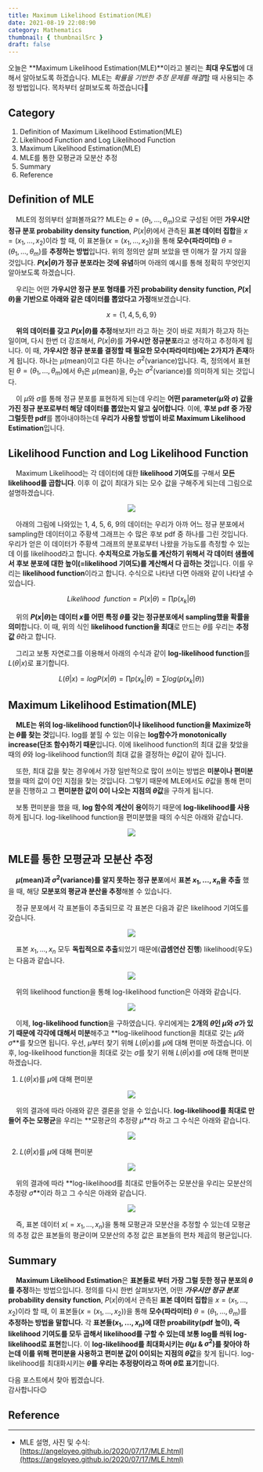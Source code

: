 ```yaml
---
title: Maximum Likelihood Estimation(MLE)
date: 2021-08-19 22:08:90
category: Mathematics
thumbnail: { thumbnailSrc }
draft: false
---
```


오늘은 **Maximum Likelihood Estimation(MLE)**이라고 불리는 **최대 우도법**에 대해서 알아보도록 하겠습니다. MLE는 *확률을 기반한 추정 문제를 해결*할 때 사용되는 추정 방법입니다. 목차부터 살펴보도록 하겠습니다🙂

## Category

1. Definition of Maximum Likelihood Estimation(MLE)
2. Likelihood Function and Log Likelihood Function
3. Maximum Likelihood Estimation(MLE)
4. MLE를 통한 모평균과 모분산 추정
5. Summary
6. Reference

## Definition of MLE

&nbsp; &nbsp; MLE의 정의부터 살펴볼까요?? MLE는 $\theta =(\theta_1,...,\theta_m)$으로 구성된 어떤 **가우시안 정규 분포 probability density function**, $P(x|\theta)$에서 관측된 **표본 데이터 집합**을 $x=(x_1,...,x_2)$이라 할 때, 이 표본들($x=(x_1,...,x_2))$을 통해 **모수(파라미터)** $\theta=(\theta_1,...,\theta_m)$를 **추정하는 방법**입니다. 위의 정의만 살펴 보았을 땐 이해가 잘 가지 않을 것입니다. **$P(x|\theta)$가 정규 분포라는 것에 유념**하며 아래의 예시를 통해 정확히 무엇인지 알아보도록 하겠습니다.

&nbsp; &nbsp; 우리는 어떤 **가우시안 정규 분포 형태를 가진 probability density function, $P(x|\theta)$을 기반으로 아래와 같은 데이터를 뽑았다고 가정**해보겠습니다.

$$
x = \{{1, 4, 5, 6, 9\}}
$$

&nbsp; &nbsp; **위의 데이터를 갖고 $P(x|\theta)$를 추정**해보자!! 라고 하는 것이 바로 저희가 하고자 하는 일이며, 다시 한번 더 강조해서, $P(x|\theta)$를 **가우시안 정규분포**라고 생각하고 추정하게 됩니다. 이 때, **가우시안 정규 분포를 결정할 때 필요한 모수(파라미터)에는 2가지가 존재**하게 됩니다. 하나는 $\mu$(mean)이고 다른 하나는 $\sigma ^ 2$(variance)입니다. 즉, 정의에서 표현된 $\theta = (\theta_1,...,\theta_m)$에서 $\theta_1$은 $\mu$(mean)을, $\theta_2$는 $\sigma ^ 2$(variance)를 의미하게 되는 것입니다.

&nbsp; &nbsp; 이 $\mu$와 $\sigma$를 통해 정규 분포를 표현하게 되는데 우리는 **어떤 parameter($\mu$와 $\sigma$) 값을 가진 정규 분포로부터 해당 데이터를 뽑았는지 알고 싶어합니다**. 이에, **후보 pdf 중 가장 그럴듯한 pdf**를 뽑아내야하는데 **우리가 사용할 방법이 바로 Maximum Likelihood Estimation**입니다.

## Likelihood Function and Log Likelihood Function

&nbsp; &nbsp; Maximum Likelihood는 각 데이터에 대한 **likelihood 기여도**를 구해서 **모든 likelihood를 곱합니다**. 이후 이 값이 최대가 되는 모수 값을 구해주게 되는데 그림으로 설명하겠습니다.

<p align="center">
   <img src="assets\2021-08-19\1.png"/>
</p>

&nbsp; &nbsp; 아래의 그림에 나와있는 1, 4, 5, 6, 9의 데이터는 우리가 아까 어느 정규 분포에서 sampling한 데이터이고 주황색 그래프는 수 많은 후보 pdf 중 하나를 그린 것입니다. 우리가 얻은 이 데이터가 주황색 그래프의 분포로부터 나왔을 가능도를 측정할 수 있는데 이를 likelihood라고 합니다. **수치적으로 가능도를 계산하기 위해서 각 데이터 샘플에서 후보 분포에 대한 높이(=likelihood 기여도)를 계산해서 다 곱하는 것**입니다. 이를 우리는 **likelihood function**이라고 합니다. 수식으로 나타낸 다면 아래와 같이 나타낼 수 있습니다.

$$
Likelihood~~function = P(x|\theta) = \prod p(x_k|\theta)
$$

&nbsp; &nbsp; 위의 **$P(x|\theta)$는 데이터 $x$를 어떤 특정 $\theta$를 갖는 정규분포에서 sampling했을 확률을 의미**합니다. 이 때, 위의 식인 **likelihood function을 최대**로 만드는 $\theta$를 우리는 **추정값** $\hat \theta$라고 합니다.

&nbsp; &nbsp; 그리고 보통 자연로그를 이용해서 아래의 수식과 같이 **log-likelihood function**를 $L(\theta|x)$로 표기합니다.

$$
L(\theta|x)=logP(x|\theta)=\prod p(x_k|\theta)=\sum log (p(x_k|\theta))
$$

## Maximum Likelihood Estimation(MLE)

&nbsp; &nbsp; **MLE는 위의 log-likelihood function이나 likelihood function을 Maximize하는 $\theta$를 찾는 것**입니다. log를 붙힐 수 있는 이유는 **log함수가 monotonically increase(단조 함수)하기 때문**입니다. 이에 likelihood function의 최대 값을 찾았을 때의 $\theta$와 log-likelihood function의 최대 값을 결정하는 $\theta$값이 같아 집니다.

&nbsp; &nbsp; 또한, 최대 값을 찾는 경우에서 가장 일반적으로 많이 쓰이는 방법은 **미분이나 편미분** 했을 때의 값이 0인 지점을 찾는 것입니다. 그렇기 때문에 MLE에서도 $\theta$값을 통해 편미분을 진행하고 그 **편미분한 값이 0이 나오는 지점의 $\theta$값**을 구하게 됩니다.

&nbsp; &nbsp; 보통 편미분을 했을 때, **log 함수의 계산이 용이**하기 때문에 **log-likelihood를 사용**하게 됩니다. log-likelihood function을 편미분했을 때의 수식은 아래와 같습니다.

<p align="center">
   <img src="assets\2021-08-19\2.png"/>
</p>

## MLE를 통한 모평균과 모분산 추정

&nbsp; &nbsp; **$\mu$(mean)과 $\sigma^2$(variance)를 알지 못하는 정규 분포**에서 **표본 $x_1,...,x_n$을 추출** 했을 때, 해당 **모분포의 평균과 분산을 추정**해볼 수 있습니다.

&nbsp; &nbsp; 정규 분포에서 각 표본들이 추출되므로 각 표본은 다음과 같은 likelihood 기여도를 갖습니다.

<p align="center">
   <img src="assets\2021-08-19\3.png"/>
</p>

&nbsp; &nbsp; 표본 $x_1,...,x_n$ 모두 **독립적으로 추출**되었기 때문에(**곱셈연산 진행**) likelihood(우도)는 다음과 같습니다.

<p align="center">
   <img src="assets\2021-08-19\4.png"/>
</p>

&nbsp; &nbsp; 위의 likelihood function을 통해 log-likelihood function은 아래와 같습니다.

<p align="center">
   <img src="assets\2021-08-19\5.png"/>
</p>

&nbsp; &nbsp; 이제, **log-likelihood function**을 구하였습니다. 우리에게는 **2개의 $\theta$인 $\mu$와 $\sigma$가 있기 때문에 각각에 대해서 미분**해주고 **log-likelihood function을 최대로 갖는 $\mu$와 $\sigma$**를 찾으면 됩니다. 우선, $\mu$부터 찾기 위해 $L(\theta|x)$를 $\mu$에 대해 편미분 하겠습니다. 이후, log-likelihood function을 최대로 갖는 $\sigma$를 찾기 위해 $L(\theta|x)$를 $\sigma$에 대해 편미분 하겠습니다.

1. $L(\theta|x)$를 $\mu$에 대해 편미분

<p align="center">
   <img src="assets\2021-08-19\6.png"/>
</p>

&nbsp; &nbsp; 위의 결과에 따라 아래와 같은 결론을 얻을 수 있습니다. **log-likelihood를 최대로 만들어 주는 모평균**을 우리는 **모평균의 추정량 $\hat \mu$**라 하고 그 수식은 아래와 같습니다.

<p align="center">
   <img src="assets\2021-08-19\7.png"/>
</p>

2. $L(\theta|x)$를 $\mu$에 대해 편미분

<p align="center">
   <img src="assets\2021-08-19\8.png"/>
</p>

&nbsp; &nbsp; 위의 결과에 따라 **log-likelihood를 최대로 만들어주는 모분산을 우리는 모분산의 추정량 $\hat \sigma$**이라 하고 그 수식은 아래와 같습니다.

<p align="center">
   <img src="assets\2021-08-19\9.png"/>
</p>

&nbsp; &nbsp; 즉, 표본 데이터 $x(=x_1,...,x_n)$을 통해 모평균과 모분산을 추정할 수 있는데 모평균의 추정 값은 표본들의 평균이며 모분산의 추정 값은 표본들의 편차 제곱의 평균입니다.

## Summary

&nbsp; &nbsp; **Maximum Likelihood Estimation**은 **표본들로 부터 가장 그럴 듯한 정규 분포의 $\theta$를 추정**하는 방법으입니다. 정의를 다시 한번 살펴보자면, 어떤 **_가우시안 정규 분포_** **probability density function**, $P(x|\theta)$에서 관측된 **표본 데이터 집합**을 $x=(x_1,...,x_2)$이라 할 때, 이 표본들($x=(x_1,...,x_2))$을 통해 **모수(파라미터)** $\theta=(\theta_1,...,\theta_m)$를 **추정하는 방법을 말합니다.** 각 **표본들($x_1,...,x_n$)에 대한 proability(pdf 높이), 즉 likelihood 기여도를 모두 곱해서 likelihood를 구할 수 있는데 보통 log를 씌워 log-likelihood로 표현**합니다. 이 **log-likelihood를 최대화시키는 $\theta(\mu$ & $\sigma^2)$를 찾아야 하는데 이를 위해 편미분을 사용하고 편미분 값이 0이되는 지점의 $\theta$값**을 찾게 됩니다. log-likelihood를 최대화시키는 **$\theta$를 우리는 추정량이라고 하며 $\hat \theta$로 표기**합니다.

다음 포스트에서 찾아 뵙겠습니다.  
감사합니다😉

## Reference

---

- MLE 설명, 사진 및 수식: [https://angeloyeo.github.io/2020/07/17/MLE.html](https://angeloyeo.github.io/2020/07/17/MLE.html)
